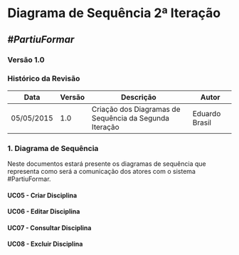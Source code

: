 # **Diagrama de Sequência 2ª Iteração**

##  ***#PartiuFormar***

### **Versão 1.0**

### Histórico da Revisão
Data|Versão|Descrição|Autor
----|------|---------|------------------
05/05/2015|1.0|Criação dos Diagramas de Sequência da Segunda Iteração| Eduardo Brasil

### 1. Diagrama de Sequência

Neste documentos estará presente os diagramas de sequência que representa como será a comunicação dos atores com o sistema #PartiuFormar.

#### UC05 - Criar Disciplina

#### UC06 - Editar Disciplina

#### UC07 - Consultar Disciplina

#### UC08 - Excluir Disciplina


